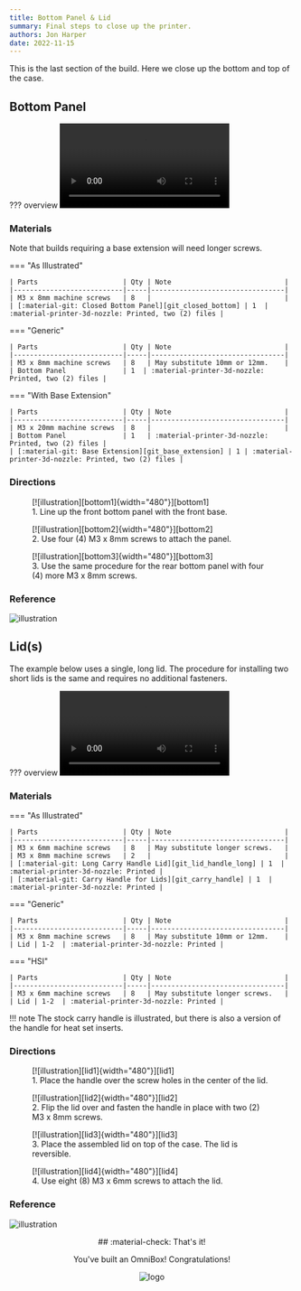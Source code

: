 ```yaml
---
title: Bottom Panel & Lid
summary: Final steps to close up the printer.
authors: Jon Harper
date: 2022-11-15
---
```


This is the last section of the build. Here we close up the bottom and top of the case.

## Bottom Panel

??? overview
    <video controls="">
        <source src="https://jon-harper.github.io/OmniBox/video/0.9.9/bottom.mp4" type="video/mp4">
    </video>

### Materials

Note that builds requiring a base extension will need longer screws.

=== "As Illustrated"

    | Parts                     | Qty | Note                            |
    |---------------------------|-----|---------------------------------|
    | M3 x 8mm machine screws   | 8   |                                 |
    | [:material-git: Closed Bottom Panel][git_closed_bottom] | 1  | :material-printer-3d-nozzle: Printed, two (2) files |

=== "Generic"

    | Parts                     | Qty | Note                            |
    |---------------------------|-----|---------------------------------|
    | M3 x 8mm machine screws   | 8   | May substitute 10mm or 12mm.    |
    | Bottom Panel              | 1  | :material-printer-3d-nozzle: Printed, two (2) files |

=== "With Base Extension"

    | Parts                     | Qty | Note                            |
    |---------------------------|-----|---------------------------------|
    | M3 x 20mm machine screws  | 8   |                                 |
    | Bottom Panel              | 1   | :material-printer-3d-nozzle: Printed, two (2) files |
    | [:material-git: Base Extension][git_base_extension] | 1 | :material-printer-3d-nozzle: Printed, two (2) files |

### Directions
                                                            
<figure markdown>
  [![illustration][bottom1]{width="480"}][bottom1]
  <figcaption>1. Line up the front bottom panel with the front base.</figcaption>
</figure>

<figure markdown>
  [![illustration][bottom2]{width="480"}][bottom2]
  <figcaption>2. Use four (4) M3 x 8mm screws to attach the panel.</figcaption>
</figure>

<figure markdown>
  [![illustration][bottom3]{width="480"}][bottom3]
  <figcaption>3. Use the same procedure for the rear bottom panel with four (4) more M3 x 8mm screws.</figcaption>
</figure>

### Reference

![illustration][bottom_final]

## Lid(s)

The example below uses a single, long lid. The procedure for installing two short lids is the same and requires no additional fasteners.

??? overview
    <video controls="">
        <source src="https://jon-harper.github.io/OmniBox/video/0.9.9/lid.mp4" type="video/mp4">
    </video>

### Materials

=== "As Illustrated"

    | Parts                     | Qty | Note                            |
    |---------------------------|-----|---------------------------------|
    | M3 x 6mm machine screws   | 8   | May substitute longer screws.   |
    | M3 x 8mm machine screws   | 2   |                                 |
    | [:material-git: Long Carry Handle Lid][git_lid_handle_long] | 1  | :material-printer-3d-nozzle: Printed |
    | [:material-git: Carry Handle for Lids][git_carry_handle] | 1  | :material-printer-3d-nozzle: Printed |

=== "Generic"

    | Parts                     | Qty | Note                            |
    |---------------------------|-----|---------------------------------|
    | M3 x 8mm machine screws   | 8   | May substitute 10mm or 12mm.    |
    | Lid | 1-2  | :material-printer-3d-nozzle: Printed |

=== "HSI"

    | Parts                     | Qty | Note                            |
    |---------------------------|-----|---------------------------------|
    | M3 x 6mm machine screws   | 8   | May substitute longer screws.   |
    | Lid | 1-2  | :material-printer-3d-nozzle: Printed |

!!! note
    The stock carry handle is illustrated, but there is also a version of the handle for heat set inserts.

### Directions
                                                            
<figure markdown>
  [![illustration][lid1]{width="480"}][lid1]
  <figcaption>1. Place the handle over the screw holes in the center of the lid.</figcaption>
</figure>

<figure markdown>
  [![illustration][lid2]{width="480"}][lid2]
  <figcaption>2. Flip the lid over and fasten the handle in place with two (2) M3 x 8mm screws.</figcaption>
</figure>

<figure markdown>
  [![illustration][lid3]{width="480"}][lid3]
  <figcaption>3. Place the assembled lid on top of the case. The lid is reversible.</figcaption>
</figure>

<figure markdown>
  [![illustration][lid4]{width="480"}][lid4]
  <figcaption>4. Use eight (8) M3 x 6mm screws to attach the lid.</figcaption>
</figure>

### Reference

![illustration][lid_final]

<div align="center" markdown>
## :material-check: That's it!
   
You've built an OmniBox! Congratulations!

![logo][logo]
</div>

[lid1]: ../img/assembly/panels/lid/lid1.png
[lid2]: ../img/assembly/panels/lid/lid2.png
[lid3]: ../img/assembly/panels/lid/lid3.png
[lid4]: ../img/assembly/panels/lid/lid4.png
[lid_final]: ../img/assembly/panels/lid/lid_final.png
[bottom1]: ../img/assembly/panels/bottom/bottom1.png
[bottom2]: ../img/assembly/panels/bottom/bottom2.png
[bottom3]: ../img/assembly/panels/bottom/bottom3.png
[bottom_final]: ../img/assembly/panels/bottom/bottom_final.png
[logo]: ../img/favicon.png